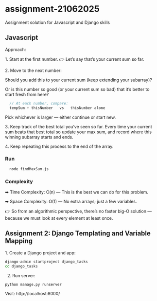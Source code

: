 # assignment-21062025
Assignment solution for Javascript and Django skills

## Javascript
Approach: 

1️. Start at the first number.
👉 Let’s say that’s your current sum so far.

2️. Move to the next number:

Should you add this to your current sum (keep extending your subarray)?

Or is this number so good (or your current sum so bad) that it’s better to start fresh from here?


``` JavaScript
  // At each number, compare:
  tempSum + thisNumber   vs   thisNumber alone
```

Pick whichever is larger — either continue or start new.

3️. Keep track of the best total you’ve seen so far.
Every time your current sum beats that best total so update your max sum, and record where this winning subarray starts and ends.

4️. Keep repeating this process to the end of the array.

### Run

``` bash
  node findMaxSum.js
```

### Complexity
➡ Time Complexity: O(n) — This is the best we can do for this problem.

➡ Space Complexity: O(1) — No extra arrays; just a few variables.

👉 So from an algorithmic perspective, there’s no faster big-O solution — because we must look at every element at least once.

## Assignment 2: Django Templating and Variable Mapping

1️. Create a Django project and app:

```bash
django-admin startproject django_tasks
cd django_tasks
```

2. Run server:

```bash
python manage.py runserver
```

Visit: http://localhost:8000/


